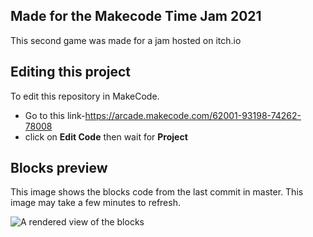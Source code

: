  

## Made for the Makecode Time Jam 2021 
This second game was made for a jam hosted on itch.io
## Editing this project 

To edit this repository in MakeCode.

* Go to this link-https://arcade.makecode.com/62001-93198-74262-78008
* click on **Edit Code** then wait for **Project**

## Blocks preview

This image shows the blocks code from the last commit in master.
This image may take a few minutes to refresh.

![A rendered view of the blocks](https://github.com/coderbrodev/rewind-redux-puzzle-1/raw/master/.github/makecode/blocks.png)
